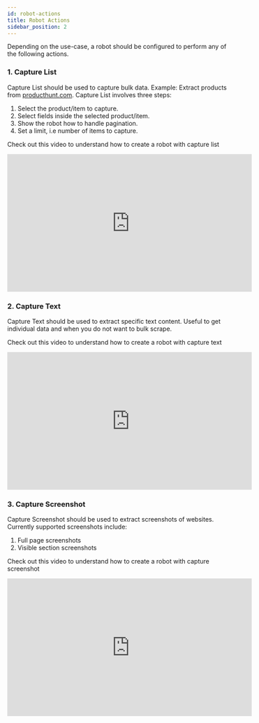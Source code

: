 ```yaml
---
id: robot-actions
title: Robot Actions
sidebar_position: 2
---
```


Depending on the use-case, a robot should be configured to perform any of the following actions.

### 1. Capture List
Capture List should be used to capture bulk data. Example: Extract products from <a href="https://producthunt.com">producthunt.com</a>. Capture List involves three steps:
1. Select the product/item to capture.
2. Select fields inside the selected product/item.
3. Show the robot how to handle pagination.
4. Set a limit, i.e number of items to capture. 

Check out this video to understand how to create a robot with capture list

<iframe width="560" height="315" src="https://www.youtube.com/embed/ZXGQEwQN7yI?si=PaNzVTbWn9z4Vh0E" title="YouTube video player" frameborder="0" allow="accelerometer; autoplay; clipboard-write; encrypted-media; gyroscope; picture-in-picture; web-share" referrerpolicy="strict-origin-when-cross-origin" allowfullscreen></iframe>


### 2. Capture Text
Capture Text should be used to extract specific text content. Useful to get individual data and when you do not want to bulk scrape.

Check out this video to understand how to create a robot with capture text
<iframe width="560" height="315" src="https://www.youtube.com/embed/ZXGQEwQN7yI?si=k-etTEyhx_a9yFOr&amp;start=275" title="YouTube video player" frameborder="0" allow="accelerometer; autoplay; clipboard-write; encrypted-media; gyroscope; picture-in-picture; web-share" referrerpolicy="strict-origin-when-cross-origin" allowfullscreen></iframe>

### 3. Capture Screenshot
Capture Screenshot should be used to extract screenshots of websites. Currently supported screenshots include:
1. Full page screenshots
2. Visible section screenshots

Check out this video to understand how to create a robot with capture screenshot
<iframe width="560" height="315" src="https://www.youtube.com/embed/ZXGQEwQN7yI?si=Lqlu94nDl1CWBwPc&amp;start=195" title="YouTube video player" frameborder="0" allow="accelerometer; autoplay; clipboard-write; encrypted-media; gyroscope; picture-in-picture; web-share" referrerpolicy="strict-origin-when-cross-origin" allowfullscreen></iframe>